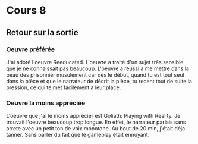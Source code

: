 # Cours 8
## Retour sur la sortie

### Oeuvre préférée
J'ai adoré l'oeuvre Reeducated. L'oeuvre a traité d'un sujet très sensible que je ne connaissait pas beaucoup. L'oeuvre a réussi a me mettre dans la peau des prisonnier musulement car dès le début, quand tu est tout seul dans la pièce et que le narrateur de décrit la pièce, tu recent tout de suite la pression, ce qui te met facilement a leur place.


### Oeuvre la moins appréciée
L'oeuvre que j'ai le moins apprécier est Goliath: Playing with Reality. Je trouvait l'oeuvre beaucoup trop longue. En effet, le narrateur parlais sans arrete avec un petit ton de voix monotone. Au bout de 20 min, j'était déja tanner. Sans parler du fait que le gameplay était ennuyant.

